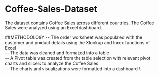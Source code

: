 # Coffee-Sales-Dataset

The dataset contains Coffee Sales across different countries. The Coffee Sales were analyzed using an Excel dashboard.

##METHODOLOGY
-- The order worksheet was populated with the customer and product details using the Xlookup and Index functions of Excel \
-- The data was cleaned and formatted into a table \
-- A Pivot table was created from the table selection with relevant pivot charts and slicers to analyze the Coffee Sales \
-- The charts and visualizations were formatted into a dashboard \

